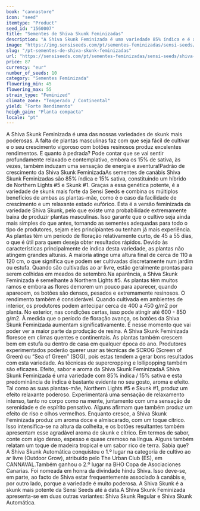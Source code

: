 ```yaml
---
book: "cannastore"
icon: "seed"
itemtype: "Product"
seed_id: "1560007"
title: "Sementes de Shiva Skunk Feminizadas"
description: "A Shiva Skunk Feminizada é uma variedade 85% índica e é a variedade de skunk mais potente da Sensi Seeds. Proporcionará um efeito intenso e relaxante."
image: "https://img.sensiseeds.com/pt/sementes-feminizadas/sensi-seeds/shiva-skunk-feminizada-image.png"
slug: "/pt-sementes-de-shiva-skunk-feminizadas"
url: "https://sensiseeds.com/pt/sementes-feminizadas/sensi-seeds/shiva-skunk-feminizada?a_aid=cannastore"
price: 87
currency: "eur"
number_of_seeds: 10
category: "Sementes Feminizada"
flowering_min: 45
flowering_max: 55
strain_type: "Feminized"
climate_zone: "Temperado / Continental"
yield: "Forte Rendimento"
heigh_gain: "Planta compacta"
locale: "pt"
---
```

A Shiva Skunk Feminizada é uma das nossas variedades de skunk mais poderosas. A falta de plantas masculinas faz com que seja fácil de cultivar e o seu crescimento vigoroso com botões resinosos produz excelentes rendimentos. E quanto à pedrada? Pode contar que se vai sentir profundamente relaxado e contemplativo, embora os 15% de sativa, às vezes, também induzam uma sensação de energia e aventura!Padrão de crescimento da Shiva Skunk FeminizadaAs sementes de canábis Shiva Skunk Feminizadas são 85% índica e 15% sativa, constituindo um híbrido de Northern Lights #5 e Skunk #1. Graças a essa genética potente, é a variedade de skunk mais forte da Sensi Seeds e combina os múltiplos benefícios de ambas as plantas-mãe, como é o caso da facilidade de crescimento e um relaxante estado eufórico. Esta é a versão feminizada da variedade Shiva Skunk, pelo que existe uma probabilidade extremamente baixa de produzir plantas masculinas. Isso garante que o cultivo seja ainda mais simples do que antes, tornando as sementes adequadas para todo o tipo de produtores, sejam eles principiantes ou tenham já mais experiência. As plantas têm um período de floração relativamente curto, de 45 a 55 dias, o que é útil para quem deseja obter resultados rápidos. Devido às características principalmente de índica desta variedade, as plantas não atingem grandes alturas. A maioria atinge uma altura final de cerca de 110 a 120 cm, o que significa que podem ser cultivadas discretamente num jardim ou estufa. Quando são cultivadas ao ar livre, estão geralmente prontas para serem colhidas em meados de setembro.Na aparência, a Shiva Skunk Feminizada é semelhante à Northern Lights #5. As plantas têm muitos ramos e embora as flores demorem um pouco para aparecer, quando aparecem, os botões são densos, pesados e extremamente resinosos. O rendimento também é considerável. Quando cultivada em ambientes de interior, os produtores podem antecipar cerca de 400 a 450 g/m2 por planta. No exterior, nas condições certas, isso pode atingir até 600 - 850 g/m2. À medida que o período de floração avança, os botões da Shiva Skunk Feminizada aumentam significativamente. É nesse momento que vai poder ver a maior parte da produção de resina. A Shiva Skunk Feminizada floresce em climas quentes e continentais. As plantas também crescem bem em estufa ou dentro de casa em qualquer época do ano. Produtores experimentados poderão querer usar as técnicas de SCROG (Screen of Green) ou “Sea of Green” (SOG), pois estas tendem a gerar bons resultados com esta variedade. As técnicas de supercropping e lollipopping também são eficazes. Efeito, sabor e aroma da Shiva Skunk FeminizadaA Shiva Skunk Feminizada é uma variedade com 85% índica / 15% sativa e esta predominância de índica é bastante evidente no seu gosto, aroma e efeito. Tal como as suas plantas-mãe, Northern Lights #5 e Skunk #1, produz um efeito relaxante poderoso. Experimentará uma sensação de relaxamento intenso, tanto no corpo como na mente, juntamento com uma sensação de serenidade e de espírito pensativo. Alguns afirmam que também produz um efeito de riso e olhos vermelhos. Enquanto cresce, a Shiva Skunk Feminizada produz um aroma doce e almiscarado, com um toque cítrico. Isso intensifica-se na altura da colheita, e os botões resultantes também apresentam esse agradável aroma de skunk e cítrico. Em termos de sabor, conte com algo denso, espesso e quase cremoso na língua. Alguns também relatam um toque de madeira tropical e um sabor rico de terra. Sabia que? A Shiva Skunk Automática conquistou o 1.º lugar na categoria de cultivo ao ar livre (Outdoor Grow), atribuído pelo The Urban Club (ES), em CANNAVAL.Também ganhou o 2.º lugar na BHO Copa de Asociaciones Canarias. Foi nomeada em honra da divindade hindu Shiva. Isso deve-se, em parte, ao facto de Shiva estar frequentemente associado à canábis e, por outro lado, porque a variedade é muito poderosa. A Shiva Skunk é a skunk mais potente da Sensi Seeds até à data.A Shiva Skunk Feminizada apresenta-se em duas outras variantes: Shiva Skunk Regular e Shiva Skunk Automática.
